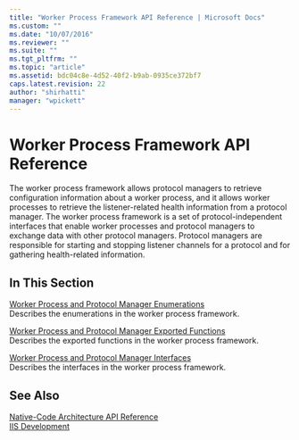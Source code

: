 ```yaml
---
title: "Worker Process Framework API Reference | Microsoft Docs"
ms.custom: ""
ms.date: "10/07/2016"
ms.reviewer: ""
ms.suite: ""
ms.tgt_pltfrm: ""
ms.topic: "article"
ms.assetid: bdc04c8e-4d52-40f2-b9ab-0935ce372bf7
caps.latest.revision: 22
author: "shirhatti"
manager: "wpickett"
---
```

# Worker Process Framework API Reference
The worker process framework allows protocol managers to retrieve configuration information about a worker process, and it allows worker processes to retrieve the listener-related health information from a protocol manager. The worker process framework is a set of protocol-independent interfaces that enable worker processes and protocol managers to exchange data with other protocol managers. Protocol managers are responsible for starting and stopping listener channels for a protocol and for gathering health-related information.  
  
## In This Section  
 [Worker Process and Protocol Manager Enumerations](../../../webdevelopment-reference\native-code-api\webdev-native-api-reference/worker-process-and-protocol-manager-enumerations.md)  
 Describes the enumerations in the worker process framework.  
  
 [Worker Process and Protocol Manager Exported Functions](../../../webdevelopment-reference\native-code-api\webdev-native-api-reference/worker-process-and-protocol-manager-exported-functions.md)  
 Describes the exported functions in the worker process framework.  
  
 [Worker Process and Protocol Manager Interfaces](../../../webdevelopment-reference\native-code-api\webdev-native-api-reference/worker-process-and-protocol-manager-interfaces.md)  
 Describes the interfaces in the worker process framework.  
  
## See Also  
 [Native-Code Architecture API Reference](../../../webdevelopment-reference\native-code-api\webdev-native-api-reference/native-code-architecture-api-reference.md)   
 [IIS Development](../Topic/Internet%20Information%20Services%20Development.md)